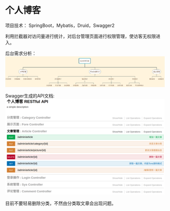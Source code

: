 # 个人博客

项目技术： SpringBoot，Mybatis，Druid，Swagger2

利用拦截器对访问量进行统计，对后台管理页面进行权限管理，使访客无权限进入。

后台需求分析：
![需求](./photos/博客后台管理.png)

Swagger生成的API文档:
![API文档](./photos/个人博客API.png)

目前不要轻易删除分类，不然由分类取文章会出现问题。


